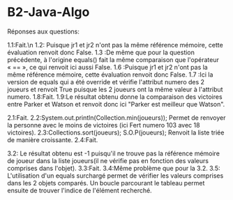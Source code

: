 # B2-Java-Algo
Réponses aux questions:

1.1:Fait.\n
1.2: Puisque jr1 et jr2 n'ont pas la même référence mémoire, cette évaluation renvoit donc False.
1.3 :De même que pour la question précédente, à l'origine equals() fait la même comparaison que l'opérateur « == », ce qui renvoit ici aussi False.
1.6 :Puisque jr1 et jr2 n'ont pas la même référence mémoire, cette évaluation renvoit donc False.
1.7 :Ici la version de equals qui a été override et vérifie l'attribut numero des 2 joueurs et renvoit True puisque les 2 joueurs ont la même valeur à l'attribut numero.
1.8:Fait.
1.9:Le résultat obtenu donne la comparaison des victoires entre Parker et Watson et renvoit donc ici "Parker est meilleur que Watson".

2.1:Fait.
2.2:System.out.println(Collection.min(joueurs));
Permet de renvoyer la personne avec le moins de victoires (ici Fert numero 103 avec 18 victoires).
2.3:Collections.sort(joueurs);
S.O.P(joueurs);
Renvoit la liste triée de manière croissante.
2.4:Fait.

3.2: Le résultat obtenu est -1 puisqu'il ne trouve pas la référence mémoire de joueur dans la liste joueurs(il ne vérifie pas en fonction des valeurs comprises dans l'objet).
3.3:Fait.
3.4:Même problème que pour la 3.2.
3.5: L'utilisation d'un equals surchargé permet de vérifier les valeurs comprises dans les 2 objets comparés. Un boucle parcourant le tableau permet ensuite de trouver l'indice de l'élément recherché.
